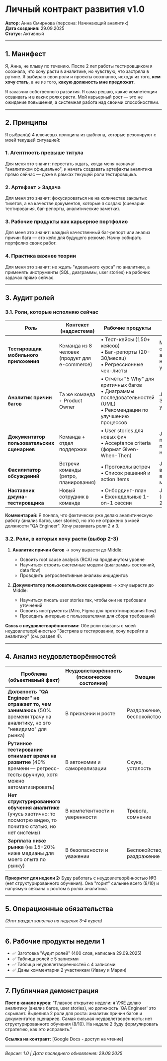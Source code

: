 # Личный контракт развития v1.0

**Автор:** Анна Смирнова (персона: Начинающий аналитик)  
**Дата создания:** 29.09.2025  
**Статус:** Активный

---

## 1. Манифест

Я, Анна, не плыву по течению. После 2 лет работы тестировщиком я осознала, что хочу расти в аналитике, но чувствую, что застряла в рутине. Я выбираю свои роли и проекты осознанно, исходя из того, **кем хочу стать**, а не из того, **какую должность мне предложат**. 

Я заказчик собственного развития. Я сама решаю, какие компетенции осваивать и в каких ролях расти. Мой карьерный рост — это не ожидание повышения, а системная работа над своими способностями.

---

## 2. Принципы

Я выбрал(а) 4 ключевых принципа из шаблона, которые резонируют с моей текущей ситуацией:

### 1. **Агентность превыше титула**
Для меня это значит: перестать ждать, когда меня назначат "аналитиком официально", и начать создавать артефакты аналитика прямо сейчас — даже в рамках текущей роли тестировщика.

### 2. **Артефакт > Задача**
Для меня это значит: фокусироваться не на количестве закрытых тикетов, а на качестве документов, которые я создаю (сценарии тестирования, баг-репорты, аналитические заметки).

### 3. **Рабочие продукты как карьерное портфолио**
Для меня это значит: каждый качественный баг-репорт или анализ причин бага — это кейс для будущего резюме. Начну собирать портфолио своих работ.

### 4. **Практика важнее теории**
Для меня это значит: не ждать "идеального курса" по аналитике, а применять инструменты (SQL, диаграммы, user stories) на рабочих задачах прямо сейчас.

---

## 3. Аудит ролей

### 3.1. Роли, которые исполняю сейчас

| Роль | Контекст (надсистема) | Рабочие продукты | Уровень мастерства | Хочу расти? |
|------|----------------------|------------------|-------------------|-------------|
| **Тестировщик мобильного приложения** | Команда из 8 человек (продукт для e-commerce) | • Тест-кейсы (150+ кейсов)<br>• Баг-репорты (20-30/месяц)<br>• Регрессионные чек-листы | Middle (3 года опыта, знаю автоматизацию на базовом уровне) | Нет (хочу сменить фокус) |
| **Аналитик причин багов** | Та же команда + Product Owner | • Отчёты "5 Why" для критичных багов<br>• Диаграммы последовательностей (UML)<br>• Рекомендации по улучшению процессов | Junior (делаю 3 месяца, ещё учусь) | **Да!** |
| **Документатор пользовательских сценариев** | Команда + отдел поддержки | • User stories для новых фич<br>• Acceptance criteria (формат Given-When-Then) | Junior+ (делаю полгода, получается неплохо) | **Да!** |
| **Фасилитатор обсуждений** | Встречи команды (ретро, планирования) | • Протоколы встреч<br>• Список решений и action items | Junior (иногда веду ретро вместо скрам-мастера) | Может быть |
| **Наставник джуна-тестировщика** | Новый сотрудник в команде | • Онбординг-план<br>• Еженедельные 1-on-1 сессии | Junior (наставничаю 2 месяца) | Нет (не моё) |

**Комментарий:** Я поняла, что фактически уже делаю аналитическую работу (анализ багов, user stories), но это не отражено в моей должности "QA Engineer". Хочу развивать роли 2 и 3.

### 3.2. Роли, в которых хочу расти (выбор 2-3)

1. **Аналитик причин багов** → хочу вырасти до Middle:
   - Освоить root cause analysis (RCA) на продвинутом уровне
   - Научиться строить системные модели (диаграммы состояний, data flow)
   - Проводить ретроспективные анализы инцидентов

2. **Документатор пользовательских сценариев** → хочу вырасти до Middle:
   - Научиться писать user stories так, чтобы они не требовали уточнений
   - Освоить инструменты (Miro, Figma для прототипирования flow)
   - Проводить интервью с пользователями для сбора требований

**Связь с неудовлетворённостями:** Обе роли связаны с моей неудовлетворённостью "Застряла в тестировании, хочу перейти в аналитику" (см. раздел 4).

---

## 4. Анализ неудовлетворённостей

| Проблема (объективный факт) | Неудовлетворённость (психическое состояние) | Эмоции | Сила эмоции (1-10) |
|------------------------------|---------------------------------------------|--------|-------------------|
| **Должность "QA Engineer" не отражает то, чем занимаюсь** (50% времени трачу на аналитику, но это "невидимо" для рынка) | В признании и росте | Раздражение, беспокойство | 7 |
| **Рутинное тестирование отнимает время на развитие** (40% времени — регресс-тесты вручную, хотя можно автоматизировать) | В автономии и самореализации | Скука, усталость | 6 |
| **Нет структурированного обучения аналитике** (учусь хаотично: то посмотрю видео, то почитаю статью, но нет системы) | В компетентности и уверенности | Тревога, сомнение | 8 |
| **Зарплата ниже рынка** (на 15-20% ниже медианы для моего опыта по рынку) | В безопасности и уважении | Беспокойство, раздражение | 5 |

**Приоритет для недели 2:** Буду работать с неудовлетворённостью №3 (нет структурированного обучения). Она "горит" сильнее всего (8/10) и напрямую связана с ростом в ролях аналитика.

---

## 5. Операционные обязательства

*(Этот раздел заполню на неделях 3-4 курса)*

---

## 6. Рабочие продукты недели 1

- ✅ Заготовка "Аудит ролей" (400 слов, написана 29.09.2025)
- ✅ Таблица ролей с 5 записями
- ✅ Таблица неудовлетворённостей с 4 записями
- ✅ Даны комментарии 2 участникам (Ивану и Марии)

---

## 7. Публичная демонстрация

**Пост в канале курса:**
"Главное открытие недели: я УЖЕ делаю аналитику (анализ багов, user stories), но должность 'QA Engineer' это скрывает. Выделила 2 роли для роста: аналитик причин багов и документатор сценариев. Самая сильная неудовлетворённость: нет структурированного обучения (8/10). На неделе 2 буду формулировать стратегию, как это исправить."

**Ссылка на контракт:** [Google Docs - доступ на чтение]

---

*Версия: 1.0 | Дата последнего обновления: 29.09.2025*
